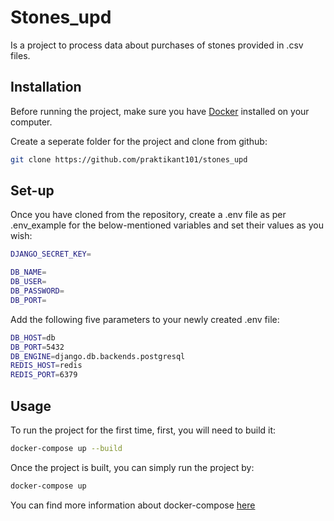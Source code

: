 # Stones_upd

Is a project to process data about purchases of stones provided in .csv files. 

## Installation

Before running the project, make sure you have [Docker](https://docs.docker.com/engine/install/) installed on your computer.

Create a seperate folder for the project and clone from github:

```bash
git clone https://github.com/praktikant101/stones_upd
```

## Set-up

Once you have cloned from the repository, create a .env file as per .env_example for the below-mentioned variables and set their values as you wish:

```bash
DJANGO_SECRET_KEY=

DB_NAME=
DB_USER=
DB_PASSWORD=
DB_PORT=
```

Add the following five parameters to your newly created .env file:

```bash
DB_HOST=db
DB_PORT=5432
DB_ENGINE=django.db.backends.postgresql
REDIS_HOST=redis
REDIS_PORT=6379
```

## Usage

To run the project for the first time, first, you will need to build it:

```bash
docker-compose up --build
```

Once the project is built, you can simply run the project by:

```bash
docker-compose up
```

You can find more information about docker-compose [here](https://docs.docker.com/get-started/08_using_compose/#:~:text=Docker%20Compose%20is%20a%20tool,or%20tear%20it%20all%20down.)





